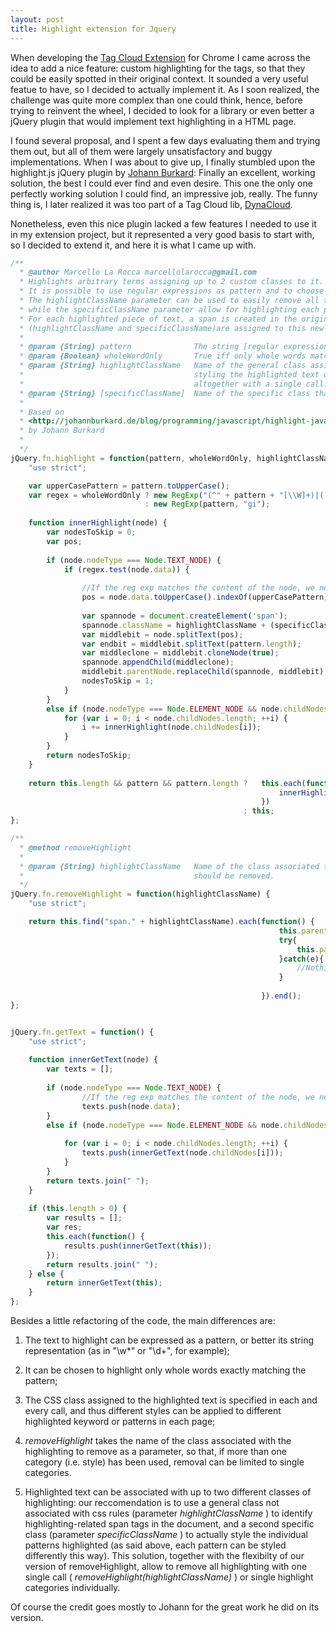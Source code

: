 ```yaml
---
layout: post
title: Highlight extension for Jquery
---
```


When developing the [Tag Cloud Extension](http://mlarocca.github.com/01-14-2013/tagcloud.html) for Chrome I came across the idea to add a nice feature: custom highlighting for the tags, so that they could be easily spotted in their original context.
It sounded a very useful featue to have, so I decided to actually implement it. As I soon realized, the challenge was quite more complex than one could think, hence, before trying to reinvent the wheel, I decided to look for a library or even better a jQuery plugin that would implement text highlighting in a HTML page.

I found several proposal, and I spent a few days evaluating them and trying them out, but all of them were largely unsatisfactory and buggy implementations.
When I was about to give up, I finally stumbled upon the highlight.js jQuery plugin by [Johann Burkard](http://johannburkard.de/blog/programming/javascript/highlight-javascript-text-higlighting-jquery-plugin.html):
Finally an excellent, working solution, the best I could ever find and even desire.
This one the only one perfectly working solution I could find, an impressive job, really. The funny thing is, I later realized it was too part of a Tag Cloud lib, [DynaCloud](http://johannburkard.de/blog/programming/javascript/dynacloud-a-dynamic-javascript-tag-keyword-cloud-with-jquery.html).

Nonetheless, even this nice plugin lacked a few features I needed to use it in my extension project, but it represented a very good basis to start with, so I decided to extend it, and here it is what I came up with.

```javascript
/**
  * @author Marcello La Rocca marcellolarocca@gmail.com
  * Highlights arbitrary terms assigning up to 2 custom classes to it.
  * It is possible to use regular expressions as pattern and to choose to highlight only whole words matching it.
  * The highlightClassName parameter can be used to easily remove all the highlighting in a DOM elements with one single call,
  * while the specificClassName parameter allow for highlighting each pattern with a different css style (but it is optional).
  * For each highlighted piece of text, a span is created in the original HTML document and (up to) 2 classes 
  * (highlightClassName and specificClassName)are assigned to this new tag.
  * 
  * @param {String} pattern              The string [regular expression] to highlight.
  * @param {Boolean} wholeWordOnly       True iff only whole words matching pattern should be highlighted.
  * @param {String} highlightClassName   Name of the general class assigned to highlighted words: can be used for
  *                                      styling the highlighted text or just as a mean to remove highlighting 
  *                                      altogether with a single call.
  * @param {String} [specificClassName]  Name of the specific class that must be used to style the matching text.
  *
  * Based on 
  * <http://johannburkard.de/blog/programming/javascript/highlight-javascript-text-higlighting-jquery-plugin.html>
  * by Johann Burkard
  *
  */
jQuery.fn.highlight = function(pattern, wholeWordOnly, highlightClassName, specificClassName) {
    "use strict";

    var upperCasePattern = pattern.toUpperCase();
    var regex = wholeWordOnly ? new RegExp("(^" + pattern + "[\\W]+)|([\\W]+" + pattern + "[\\W]+)|([\\W]+" + pattern + "$)|(^"+ pattern + "$)", "gi") 
                              : new RegExp(pattern, "gi");
    
    function innerHighlight(node) {
        var nodesToSkip = 0;
        var pos;
        
        if (node.nodeType === Node.TEXT_NODE) {
            if (regex.test(node.data)) {
                
                //If the reg exp matches the content of the node, we need to find the index of pattern inside it
                pos = node.data.toUpperCase().indexOf(upperCasePattern);
                
                var spannode = document.createElement('span');
                spannode.className = highlightClassName + (specificClassName ? " " + specificClassName : "");
                var middlebit = node.splitText(pos);
                var endbit = middlebit.splitText(pattern.length);
                var middleclone = middlebit.cloneNode(true);
                spannode.appendChild(middleclone);
                middlebit.parentNode.replaceChild(spannode, middlebit);
                nodesToSkip = 1;
            }
        }
        else if (node.nodeType === Node.ELEMENT_NODE && node.childNodes && !/(script|style)/i.test(node.tagName)) {
            for (var i = 0; i < node.childNodes.length; ++i) {
                i += innerHighlight(node.childNodes[i]);
            }
        }
        return nodesToSkip;
    }
    
    return this.length && pattern && pattern.length ?   this.each(function() {
                                                            innerHighlight(this);
                                                        })
                                                    : this;
};

/**
  * @method removeHighlight
  *
  * @param {String} highlightClassName   Name of the class associated to highlighted words for which highlighting
  *                                      should be removed.
  */
jQuery.fn.removeHighlight = function(highlightClassName) {
    "use strict";

    return this.find("span." + highlightClassName).each(function() {                                                            
                                                            this.parentNode.replaceChild(this.firstChild, this);
                                                            try{
                                                                this.parentNode.normalize();
                                                            }catch(e){
                                                                //Nothing to do
                                                            }
                                                            
                                                        }).end();
};


jQuery.fn.getText = function() {
    "use strict";
    
    function innerGetText(node) {
        var texts = [];
        
        if (node.nodeType === Node.TEXT_NODE) {
                //If the reg exp matches the content of the node, we need to find the index of pattern inside it
                texts.push(node.data);
        }
        else if (node.nodeType === Node.ELEMENT_NODE && node.childNodes && !/(script|style)/i.test(node.tagName)) {
            
            for (var i = 0; i < node.childNodes.length; ++i) {
                texts.push(innerGetText(node.childNodes[i]));
            }
        }
        return texts.join(" ");
    }
    
    if (this.length > 0) {
        var results = [];
        var res;
        this.each(function() {
            results.push(innerGetText(this));
        });
        return results.join(" ");
    } else {
        return innerGetText(this);
    }
}; 
```

Besides a little refactoring of the code, the main differences are:

1. The text to highlight can be expressed as a pattern, or better its string representation (as in "\\w*" or "\\d+", for example);

2. It can be chosen to highlight only whole words exactly matching the pattern;

3. The CSS class assigned to the highlighted text is specified in each and every call, and thus different styles can be applied to different highlighted keyword or patterns in each page;

4. _removeHighlight_ takes the name of the class associated with the highlighting to remove as a parameter, so that, if more than one category (i.e. style) has been used, removal can be limited to single categories.

5. Highlighted text can be associated with up to two different classes of highlighting: our reccomendation is to use a general class not associated with css rules (parameter _highlightClassName_ ) to identify highlighting-related span tags in the document, and a second specific class (parameter _specificClassName_ ) to actually style the individual patterns highlighted (as said above, each pattern can be styled differently this way). This solution, together with the flexibilty of our version of removeHighlight, allow to remove all highlighting with one single call ( _removeHighlight(highlightClassName)_ ) or single highlight categories individually.


Of course the credit goes mostly to Johann for the great work he did on its version.